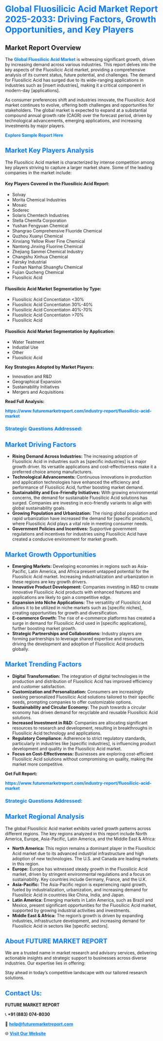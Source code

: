 <h1 style="color: #007BFF;">Global Fluosilicic Acid Market Report 2025-2033: Driving Factors, Growth Opportunities, and Key Players</h1>

<section id="overview">
<h2>Market Report Overview</h2>
<p>The <a href="https://www.futuremarketreport.com/industry-report/fluosilicic-acid-market" style="color: #007BFF; text-decoration: none;"><strong>Global Fluosilicic Acid Market</strong></a> is witnessing significant growth, driven by increasing demand across various industries. This report delves into the key aspects of the Fluosilicic Acid market, providing a comprehensive analysis of its current status, future potential, and challenges. The demand for Fluosilicic Acid has surged due to its wide-ranging applications in industries such as [insert industries], making it a critical component in modern-day [applications].</p>
<p>As consumer preferences shift and industries innovate, the Fluosilicic Acid market continues to evolve, offering both challenges and opportunities for stakeholders. The global market is expected to expand at a substantial compound annual growth rate (CAGR) over the forecast period, driven by technological advancements, emerging applications, and increasing investments by major players.</p>
</section>

<section id="overview">
<p><a href="https://www.futuremarketreport.com/request-sample/reportId=30431" style="color: #007BFF; text-decoration: none;"><strong>Explore Sample Report Here</strong></a></p>
</section>

<section id="key-players">
<h2 style="color: #007BFF;">Market Key Players Analysis</h2>
<p>The Fluosilicic Acid market is characterized by intense competition among key players striving to capture a larger market share. Some of the leading companies in the market include:</p>
<h4>Key Players Covered in the Fluosilicic Acid Report:</h4>
<ul><li>Solvay</li><li>Morita Chemical Industries</li><li>Mosaic</li><li>Soderec</li><li>Solaris Chemtech Industries</li><li>Stella Chemifa Corporation</li><li>Yushan Fengyuan Chemical</li><li>Shangrao Comprehensive Fluoride Chemical</li><li>Quzhou Xuanyi Chemical</li><li>Xinxiang Yellow River Fine Chemical</li><li>Nantong Jinxing Fluorine Chemical</li><li>Zhejiang Sanmei Chemical Industry</li><li>Changshu Xinhua Chemical</li><li>Fairsky Industrial</li><li>Foshan Nanhai Shuangfu Chemical</li><li>Fujian Qucheng Chemical</li><li>Fluosilicic Acid</li></ul>
<h4>Fluosilicic Acid Market Segmentation by Type:</h4>
<ul><li>Fluosilicic Acid Concentiaton &lt;30%</li><li>Fluosilicic Acid Concentiaton 30%-40%</li><li>Fluosilicic Acid Concentiaton 40%-70%</li><li>Fluosilicic Acid Concentiaton &gt;70%</li><li>Fluosilicic Acid</li></ul>

<h4>Fluosilicic Acid Market Segmentation by Application:</h4>
<ul><li>Water Teatment</li><li>Industial Use</li><li>Other</li><li>Fluosilicic Acid</li></ul>
<p><strong>Key Strategies Adopted by Market Players:</strong></p>
<ul>
<li>Innovation and R&D</li>
<li>Geographical Expansion</li>
<li>Sustainability Initiatives</li>
<li>Mergers and Acquisitions</li>
</ul>
</section>

<section>
<p><strong>Read Full Analysis: </strong></p><a href="https://www.futuremarketreport.com/industry-report/fluosilicic-acid-market" style="color: #007BFF; text-decoration: none;"><strong>https://www.futuremarketreport.com/industry-report/fluosilicic-acid-market</strong></a>
<h3 style="color: #007BFF;">Strategic Questions Addressed:</h3>
</section>

<section id="driving-factors">
<h2 style="color: #007BFF;">Market Driving Factors</h2>
<ul>
<li><strong>Rising Demand Across Industries:</strong> The increasing adoption of Fluosilicic Acid in industries such as [specific industries] is a major growth driver. Its versatile applications and cost-effectiveness make it a preferred choice among manufacturers.</li>
<li><strong>Technological Advancements:</strong> Continuous innovations in production and application technologies have enhanced the efficiency and performance of Fluosilicic Acid, further boosting market demand.</li>
<li><strong>Sustainability and Eco-Friendly Initiatives:</strong> With growing environmental concerns, the demand for sustainable Fluosilicic Acid solutions has surged. Companies are investing in eco-friendly variants to align with global sustainability goals.</li>
<li><strong>Growing Population and Urbanization:</strong> The rising global population and rapid urbanization have increased the demand for [specific products], where Fluosilicic Acid plays a vital role in meeting consumer needs.</li>
<li><strong>Government Policies and Incentives:</strong> Supportive government regulations and incentives for industries using Fluosilicic Acid have created a conducive environment for market growth.</li>
</ul>
</section>

<section id="growth-opportunities">
<h2 style="color: #007BFF;">Market Growth Opportunities</h2>
<ul>
<li><strong>Emerging Markets:</strong> Developing economies in regions such as Asia-Pacific, Latin America, and Africa present untapped potential for the Fluosilicic Acid market. Increasing industrialization and urbanization in these regions are key growth drivers.</li>
<li><strong>Innovative Product Development:</strong> Companies investing in R&D to create innovative Fluosilicic Acid products with enhanced features and applications are likely to gain a competitive edge.</li>
<li><strong>Expansion into Niche Applications:</strong> The versatility of Fluosilicic Acid allows it to be utilized in niche markets such as [specific niches], creating opportunities for growth and diversification.</li>
<li><strong>E-commerce Growth:</strong> The rise of e-commerce platforms has created a surge in demand for Fluosilicic Acid used in [specific applications], further boosting market growth.</li>
<li><strong>Strategic Partnerships and Collaborations:</strong> Industry players are forming partnerships to leverage shared expertise and resources, driving the development and adoption of Fluosilicic Acid products globally.</li>
</ul>
</section>

<section id="trending-factors">
<h2 style="color: #007BFF;">Market Trending Factors</h2>
<ul>
<li><strong>Digital Transformation:</strong> The integration of digital technologies in the production and distribution of Fluosilicic Acid has improved efficiency and customer satisfaction.</li>
<li><strong>Customization and Personalization:</strong> Consumers are increasingly seeking personalized Fluosilicic Acid solutions tailored to their specific needs, prompting companies to offer customizable options.</li>
<li><strong>Sustainability and Circular Economy:</strong> The push towards a circular economy has driven demand for recyclable and reusable Fluosilicic Acid solutions.</li>
<li><strong>Increased Investment in R&D:</strong> Companies are allocating significant resources to research and development, resulting in breakthroughs in Fluosilicic Acid technology and applications.</li>
<li><strong>Regulatory Compliance:</strong> Adherence to strict regulatory standards, particularly in industries like [specific industries], is influencing product development and quality in the Fluosilicic Acid market.</li>
<li><strong>Focus on Cost-Effectiveness:</strong> Businesses are exploring cost-efficient Fluosilicic Acid solutions without compromising on quality, making the market more competitive.</li>
</ul>
</section>

<section>
<p><strong>Get Full Report: </strong></p><a href="https://www.futuremarketreport.com/industry-report/fluosilicic-acid-market" style="color: #007BFF; text-decoration: none;"><strong>https://www.futuremarketreport.com/industry-report/fluosilicic-acid-market</strong></a>
<h3 style="color: #007BFF;">Strategic Questions Addressed:</h3>
</section>


<section id="regional-analysis">
<h2 style="color: #007BFF;">Market Regional Analysis</h2>
<p>The global Fluosilicic Acid market exhibits varied growth patterns across different regions. The key regions analyzed in this report include North America, Europe, Asia-Pacific, Latin America, and the Middle East & Africa:</p>
<ul>
<li><strong>North America:</strong> This region remains a dominant player in the Fluosilicic Acid market due to its advanced industrial infrastructure and high adoption of new technologies. The U.S. and Canada are leading markets in this region.</li>
<li><strong>Europe:</strong> Europe has witnessed steady growth in the Fluosilicic Acid market, driven by stringent environmental regulations and a focus on sustainability. Key countries include Germany, France, and the U.K.</li>
<li><strong>Asia-Pacific:</strong> The Asia-Pacific region is experiencing rapid growth, fueled by industrialization, urbanization, and increasing demand for Fluosilicic Acid in countries like China, India, and Japan.</li>
<li><strong>Latin America:</strong> Emerging markets in Latin America, such as Brazil and Mexico, present significant opportunities for the Fluosilicic Acid market, supported by growing industrial activities and investments.</li>
<li><strong>Middle East & Africa:</strong> The region’s growth is driven by expanding industries, infrastructure development, and increasing demand for Fluosilicic Acid in sectors like [specific sectors].</li>
</ul>
</section>

<footer>
<h2 style="color: #007BFF;">About FUTURE MARKET REPORT</h2>
<p>We are a trusted name in market research and advisory services, delivering actionable insights and strategic support to businesses across diverse industries. Our expertise lies in offering:</p>

<p>Stay ahead in today’s competitive landscape with our tailored research solutions.</p>

<h2 style="color: #007BFF;">Contact Us:</h2>
<p><strong>FUTURE MARKET REPORT</strong></p>
<p>📞 <strong>+91 (883) 074-8030</strong></p>
<p>📧 <strong><a href="mailto:help@futuremarketreport.com" style="color: #007BFF;">help@futuremarketreport.com</a></strong></p>
<p>🌐 <strong><a href="https://www.futuremarketreport.com/" style="color: #007BFF;">Visit Our Website</a></strong></p>
</footer>